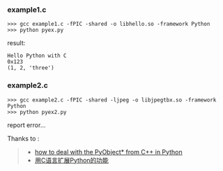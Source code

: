### example1.c
    
    >>> gcc example1.c -fPIC -shared -o libhello.so -framework Python
    >>> python pyex.py

result:

    Hello Python with C
    0x123
    (1, 2, 'three')

### example2.c
    
    >>> gcc example2.c -fPIC -shared -ljpeg -o libjpegtbx.so -framework Python
    >>> python pyex2.py

report error...

Thanks to :
> * [how to deal with the PyObject* from C++ in Python](http://stackoverflow.com/questions/20281372/how-to-deal-with-the-pyobject-from-c-in-python)
> * [用C语言扩展Python的功能](http://www.ibm.com/developerworks/cn/linux/l-pythc/)
